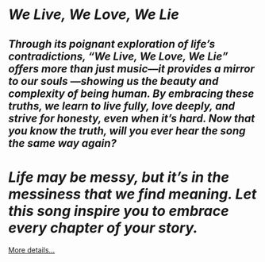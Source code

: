 # *We Live, We Love, We Lie*

## *Through its poignant exploration of life’s contradictions, “We Live, We Love, We Lie” offers more than just music—it provides a mirror to our souls —showing us the beauty and complexity of being human. By embracing these truths, we learn to live fully, love deeply, and strive for honesty, even when it’s hard. Now that you know the truth, will you ever hear the song the same way again?*

# *Life may be messy, but it’s in the messiness that we find meaning. Let this song inspire you to embrace every chapter of your story.*

[More details…](https://spiritualkhazaana.com/web-stories/we-live-we-love-we-lie/)
